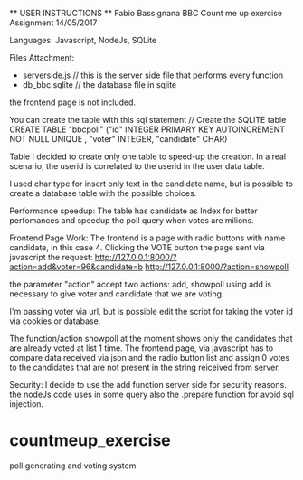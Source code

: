 ** USER INSTRUCTIONS **
Fabio Bassignana BBC Count me up exercise Assignment
14/05/2017

Languages: Javascript, NodeJs, SQLite

Files Attachment:
- serverside.js // this is the server side file that performs every function
- db_bbc.sqlite // the database file in sqlite

the frontend page is not included.

You can create the table with this sql statement
// Create the SQLITE table
CREATE TABLE "bbcpoll" ("id" INTEGER PRIMARY KEY  AUTOINCREMENT  NOT NULL  UNIQUE , "voter" INTEGER, "candidate" CHAR)


Table 
I decided to create only one table to speed-up the creation. In a real scenario, the userid is correlated to the userid in the user data table.

I used char type for insert only text in the candidate name, but is possible to create a database table with the possible choices.

Performance speedup:
The table has candidate as Index for better perfomances and speedup the poll query when votes are milions.

Frontend Page Work:
The frontend is a page with radio buttons with name candidate, in this case 4.
Clicking the VOTE button the page sent via javascript the request:
http://127.0.0.1:8000/?action=add&voter=96&candidate=b
http://127.0.0.1:8000/?action=showpoll

the parameter "action" accept two actions: add, showpoll
using add is necessary to give voter and candidate that we are voting. 

I'm passing voter via url, but is possible edit the script for taking the voter id via cookies or database.

The function/action showpoll at the moment shows only the candidates that are already voted at list 1 time.
The frontend page, via javascript has to compare data received via json and the radio button list and assign 0 votes to the candidates that are not present in the string reiceived from server.

Security:
I decide to use the add function server side for security reasons.
the nodeJs code uses in some query also the .prepare function for avoid sql injection.
# countmeup_exercise
poll generating and voting system 
